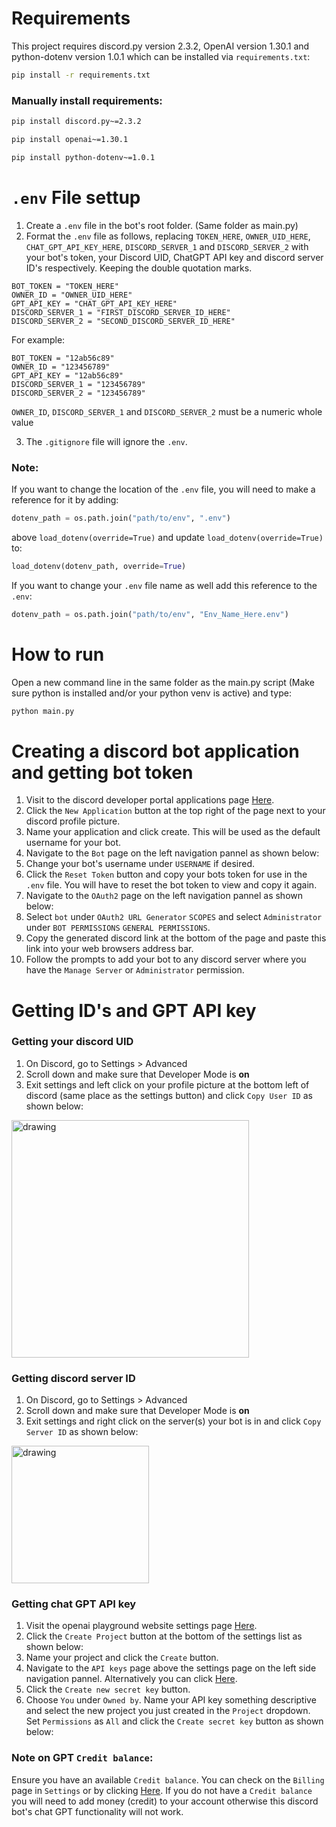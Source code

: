 # Requirements

This project requires discord.py version 2.3.2, OpenAI version 1.30.1 and python-dotenv version 1.0.1 which can be installed via `requirements.txt`:

```bash
pip install -r requirements.txt
```

### Manually install requirements:

```bash
pip install discord.py~=2.3.2
```

```bash
pip install openai~=1.30.1
```

```bash
pip install python-dotenv~=1.0.1
```

# ``.env`` File settup

1. Create a ``.env`` file in the bot's root folder. (Same folder as main.py)
2. Format the ``.env`` file as follows, replacing ``TOKEN_HERE``, ``OWNER_UID_HERE``, ``CHAT_GPT_API_KEY_HERE``, ``DISCORD_SERVER_1`` and ``DISCORD_SERVER_2`` with your bot's token, your Discord UID, ChatGPT API key and discord server ID's respectively. Keeping the double quotation marks.
```text
BOT_TOKEN = "TOKEN_HERE"
OWNER_ID = "OWNER_UID_HERE"
GPT_API_KEY = "CHAT_GPT_API_KEY_HERE"
DISCORD_SERVER_1 = "FIRST_DISCORD_SERVER_ID_HERE"
DISCORD_SERVER_2 = "SECOND_DISCORD_SERVER_ID_HERE"
```
For example:
```text
BOT_TOKEN = "12ab56c89"
OWNER_ID = "123456789"
GPT_API_KEY = "12ab56c89"
DISCORD_SERVER_1 = "123456789"
DISCORD_SERVER_2 = "123456789"
```
``OWNER_ID``, ``DISCORD_SERVER_1`` and ``DISCORD_SERVER_2``  must be a numeric whole value

3. The ``.gitignore`` file will ignore the ``.env``.<br>

### Note:

If you want to change the location of the ``.env`` file, you will need to make a reference for it by adding:
```python
dotenv_path = os.path.join("path/to/env", ".env")
```

above ``load_dotenv(override=True)`` and update ``load_dotenv(override=True)`` to:
```python
load_dotenv(dotenv_path, override=True)
```

If you want to change your ``.env`` file name as well add this reference to the ``.env``:
```python
dotenv_path = os.path.join("path/to/env", "Env_Name_Here.env")
```

# How to run

Open a new command line in the same folder as the main.py script (Make sure python is installed and/or your python venv is active) and type:
```bash
python main.py
```

# Creating a discord bot application and getting bot token
1. Visit to the discord developer portal applications page [Here](https://discord.com/developers/applications).
2. Click the ``New Application`` button at the top right of the page next to your discord profile picture.
3. Name your application and click create. This will be used as the default username for your bot.
4. Navigate to the ``Bot`` page on the left navigation pannel as shown below:
5. Change your bot's username under ``USERNAME`` if desired.
6. Click the ``Reset Token`` button and copy your bots token for use in the ``.env`` file. You will have to reset the bot token to view and copy it again.
7. Navigate to the ``OAuth2`` page on the left navigation pannel as shown below:
8. Select ``bot`` under ``OAuth2 URL Generator`` ``SCOPES`` and select ``Administrator`` under ``BOT PERMISSIONS`` ``GENERAL PERMISSIONS``.
9. Copy the generated discord link at the bottom of the page and paste this link into your web browsers address bar.
10. Follow the prompts to add your bot to any discord server where you have the ``Manage Server`` or ``Administrator`` permission.

# Getting ID's and GPT API key

### Getting your discord UID
1. On Discord, go to Settings > Advanced
2. Scroll down and make sure that Developer Mode is **on**
3. Exit settings and left click on your profile picture at the bottom left of discord (same place as the settings button) and click ``Copy User ID`` as shown below:

<img src="https://github.com/Alby084/Discord-GPT-Api-Bot/assets/99786431/a6de8ccb-206b-4656-abe2-35bb36751f7f" alt="drawing" width="380"/> <br>

### Getting discord server ID
1. On Discord, go to Settings > Advanced
2. Scroll down and make sure that Developer Mode is **on**
3. Exit settings and right click on the server(s) your bot is in
and click ``Copy Server ID`` as shown below:

<img src="https://github.com/Alby084/python-beginner-projects/assets/99786431/cd4e8349-b916-4f51-adc4-fd774465483f" alt="drawing" width="220"/> <br>

### Getting chat GPT API key
1. Visit the openai playground website settings page [Here](https://platform.openai.com/settings/organization/general).
2. Click the ``Create Project`` button at the bottom of the settings list as shown below:
3. Name your project and click the ``Create`` button.
4. Navigate to the ``API keys`` page above the settings page on the left side navigation pannel. Alternatively you can click [Here](https://platform.openai.com/api-keys).
5. Click the ``Create new secret key`` button.
6. Choose ``You`` under ``Owned by``. Name your API key something descriptive and select the new project you just created in the ``Project`` dropdown. Set ``Permissions`` as ``All`` and click the ``Create secret key`` button as shown below:

### Note on GPT ``Credit balance``:
Ensure you have an available ``Credit balance``. You can check on the ``Billing`` page in ``Settings`` or by clicking [Here](https://platform.openai.com/settings/organization/billing/overview). If you do not have a ``Credit balance`` you will need to add money (credit) to your account otherwise this discord bot's chat GPT functionality will not work.
